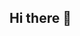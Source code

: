 ## Hi there 👋

<!--
**srinidhi-datla/srinidhi-datla** is a ✨ _special_ ✨ repository because its `README.md` (this file) appears on your GitHub profile.

Studying a Bachelors of Science in Computer Science and Business Administration at Northeastern.
